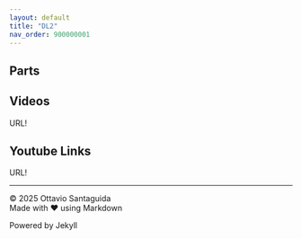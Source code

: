 ```yaml
---
layout: default
title: "DL2"
nav_order: 900000001
---
```


## Parts


## Videos

URL!

## Youtube Links

URL!


---

© 2025 Ottavio Santaguida  
Made with ❤️ using Markdown

Powered by Jekyll
